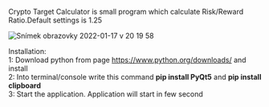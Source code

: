 Crypto Target Calculator is small program which calculate Risk/Reward Ratio.Default settings is 1.25

![Snímek obrazovky 2022-01-17 v 20 19 58](https://user-images.githubusercontent.com/60738029/149826573-9db8b82b-a42f-4086-8cef-6db66122ebf5.png)

Installation:</br>
1: Download python from page https://www.python.org/downloads/ and install</br>
2: Into terminal/console write this command <b>pip install PyQt5</b> and <b>pip install clipboard</b></br>
3: Start the application. Application will start in few second
